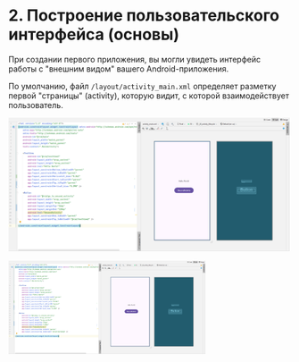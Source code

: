 # 2. Построение пользовательского интерфейса (основы)
При создании первого приложения, вы могли увидеть интерфейс работы с "внешним видом" вашего Android-приложения. 

По умолчанию, файл `/layout/activity_main.xml` определяет разметку первой "страницы" (activity), которую видит, с которой взаимодействует пользователь.

![alt text](https://github.com/sibsutisTelecomDep/blog/blob/main/book/figures/android/basic_01_main_xml.PNG?raw=true )

[
    <img src="https://github.com/sibsutisTelecomDep/blog/blob/main/book/figures/android/basic_01_main_xml.PNG" width=70% title="Demo on YouTube" alt="Demo on YouTube"/>
](
    https://github.com/sibsutisTelecomDep/blog/blob/main/book/figures/android/basic_01_main_xml.PNG
)
